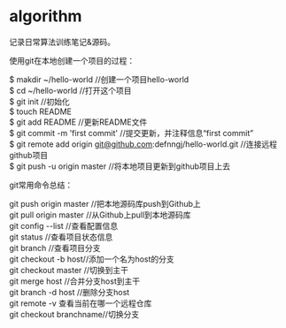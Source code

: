 ﻿# algorithm


记录日常算法训练笔记&源码。




使用git在本地创建一个项目的过程：

   $ makdir ~/hello-world    //创建一个项目hello-world  
   $ cd ~/hello-world       //打开这个项目  
   $ git init             //初始化   
   $ touch README  
   $ git add README        //更新README文件  
   $ git commit -m 'first commit'     //提交更新，并注释信息“first commit”  
   $ git remote add origin git@github.com:defnngj/hello-world.git     //连接远程github项目    
   $ git push -u origin master     //将本地项目更新到github项目上去  



git常用命令总结：

git push origin master //把本地源码库push到Github上  
git pull origin master //从Github上pull到本地源码库  
git config --list //查看配置信息  
git status //查看项目状态信息  
git branch //查看项目分支  
git checkout -b host//添加一个名为host的分支  
git checkout master //切换到主干  
git merge host //合并分支host到主干  
git branch -d host //删除分支host  
git remote -v 查看当前在哪一个远程仓库  
git checkout branchname//切换分支
